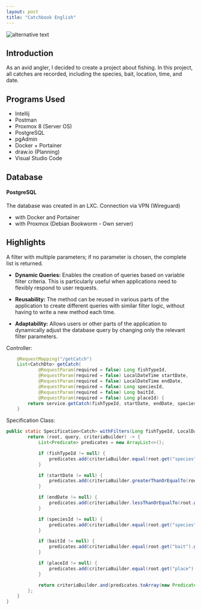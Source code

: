 ```yaml
---
layout: post
title: "Catchbook English"
---
```

![alternative text](\pbl-blog\image\Banner.jpg)
## Introduction
As an avid angler, I decided to create a project about fishing. In this project, all catches are recorded, including the species, bait, location, time, and date.

## Programs Used
* Intellij
* Postman
* Proxmox 8 (Server OS)
* PostgreSQL
* pgAdmin
* Docker + Portainer
* draw.io (Planning)
* Visual Studio Code

## Database
#### PostgreSQL
The database was created in an LXC.
Connection via VPN (Wireguard)
* with Docker and Portainer
* with Proxmox (Debian Bookworm - Own server)

## Highlights
A filter with multiple parameters; if no parameter is chosen, the complete list is returned.
* **Dynamic Queries:**
   Enables the creation of queries based on variable filter criteria. This is particularly useful when applications need to flexibly respond to user requests.

* **Reusability:**
   The method can be reused in various parts of the application to create different queries with similar filter logic, without having to write a new method each time.

* **Adaptability:**
   Allows users or other parts of the application to dynamically adjust the database query by changing only the relevant filter parameters.


Controller:

```java
    @RequestMapping("/getCatch")
    List<CatchDto> getCatch(
            @RequestParam(required = false) Long fishTypeId,
            @RequestParam(required = false) LocalDateTime startDate,
            @RequestParam(required = false) LocalDateTime endDate,
            @RequestParam(required = false) Long speciesId,
            @RequestParam(required = false) Long baitId,
            @RequestParam(required = false) Long placeId) {
        return service.getCatch(fishTypeId, startDate, endDate, speciesId, baitId, placeId);
    }
```
  

Specification Class:

```java
public static Specification<Catch> withFilters(Long fishTypeId, LocalDateTime startDate, LocalDateTime endDate, Long speciesId, Long baitId, Long placeId) {
        return (root, query, criteriaBuilder) -> {
            List<Predicate> predicates = new ArrayList<>();

            if (fishTypeId != null) {
                predicates.add(criteriaBuilder.equal(root.get("species").get("fishType").get("id"), fishTypeId));
            }

            if (startDate != null) {
                predicates.add(criteriaBuilder.greaterThanOrEqualTo(root.get("catchTime"), startDate));
            }

            if (endDate != null) {
                predicates.add(criteriaBuilder.lessThanOrEqualTo(root.get("catchTime"), endDate));
            }

            if (speciesId != null) {
                predicates.add(criteriaBuilder.equal(root.get("species").get("id"), speciesId));
            }

            if (baitId != null) {
                predicates.add(criteriaBuilder.equal(root.get("bait").get("id"), baitId));
            }

            if (placeId != null) {
                predicates.add(criteriaBuilder.equal(root.get("place").get("id"), placeId));
            }

            return criteriaBuilder.and(predicates.toArray(new Predicate[0]));
        };
    }
}
```